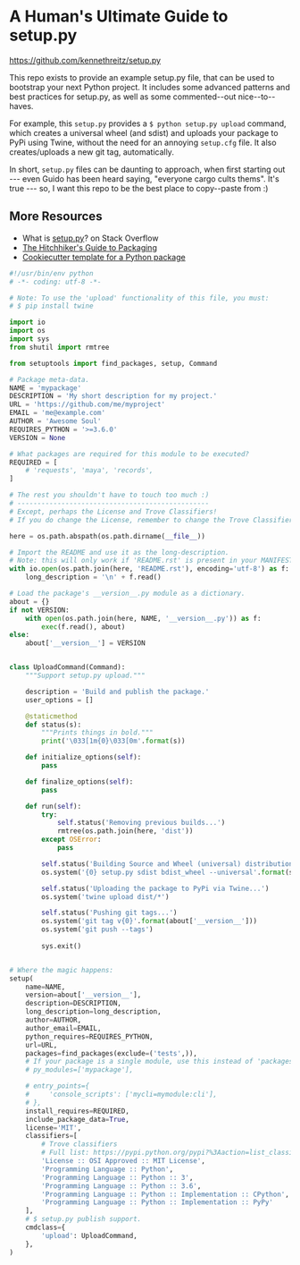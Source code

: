 # A Human's Ultimate Guide to setup.py

https://github.com/kennethreitz/setup.py

This repo exists to provide an example setup.py file, that can be used to bootstrap your next Python project. It includes some advanced patterns and best practices for setup.py, as well as some commented--out nice--to--haves.

For example, this `setup.py` provides a `$ python setup.py upload` command, which creates a universal wheel (and sdist) and uploads your package to PyPi using Twine, without the need for an annoying `setup.cfg` file. It also creates/uploads a new git tag, automatically.

In short, `setup.py` files can be daunting to approach, when first starting out --- even Guido has been heard saying, "everyone cargo cults thems". It's true --- so, I want this repo to be the best place to copy--paste from :)

## More Resources

- What is [setup.py](https://stackoverflow.com/questions/1471994/what-is-setup-py)? on Stack Overflow
- [The Hitchhiker's Guide to Packaging](https://the-hitchhikers-guide-to-packaging.readthedocs.io/en/latest/creation.html)
- [Cookiecutter template for a Python package](https://github.com/audreyr/cookiecutter-pypackage)

```python
#!/usr/bin/env python
# -*- coding: utf-8 -*-

# Note: To use the 'upload' functionality of this file, you must:
# $ pip install twine

import io
import os
import sys
from shutil import rmtree

from setuptools import find_packages, setup, Command

# Package meta-data.
NAME = 'mypackage'
DESCRIPTION = 'My short description for my project.'
URL = 'https://github.com/me/myproject'
EMAIL = 'me@example.com'
AUTHOR = 'Awesome Soul'
REQUIRES_PYTHON = '>=3.6.0'
VERSION = None

# What packages are required for this module to be executed?
REQUIRED = [
    # 'requests', 'maya', 'records',
]

# The rest you shouldn't have to touch too much :)
# ------------------------------------------------
# Except, perhaps the License and Trove Classifiers!
# If you do change the License, remember to change the Trove Classifier for that!

here = os.path.abspath(os.path.dirname(__file__))

# Import the README and use it as the long-description.
# Note: this will only work if 'README.rst' is present in your MANIFEST.in file!
with io.open(os.path.join(here, 'README.rst'), encoding='utf-8') as f:
    long_description = '\n' + f.read()

# Load the package's __version__.py module as a dictionary.
about = {}
if not VERSION:
    with open(os.path.join(here, NAME, '__version__.py')) as f:
        exec(f.read(), about)
else:
    about['__version__'] = VERSION


class UploadCommand(Command):
    """Support setup.py upload."""

    description = 'Build and publish the package.'
    user_options = []

    @staticmethod
    def status(s):
        """Prints things in bold."""
        print('\033[1m{0}\033[0m'.format(s))

    def initialize_options(self):
        pass

    def finalize_options(self):
        pass

    def run(self):
        try:
            self.status('Removing previous builds...')
            rmtree(os.path.join(here, 'dist'))
        except OSError:
            pass

        self.status('Building Source and Wheel (universal) distribution...')
        os.system('{0} setup.py sdist bdist_wheel --universal'.format(sys.executable))

        self.status('Uploading the package to PyPi via Twine...')
        os.system('twine upload dist/*')

        self.status('Pushing git tags...')
        os.system('git tag v{0}'.format(about['__version__']))
        os.system('git push --tags')
        
        sys.exit()


# Where the magic happens:
setup(
    name=NAME,
    version=about['__version__'],
    description=DESCRIPTION,
    long_description=long_description,
    author=AUTHOR,
    author_email=EMAIL,
    python_requires=REQUIRES_PYTHON,
    url=URL,
    packages=find_packages(exclude=('tests',)),
    # If your package is a single module, use this instead of 'packages':
    # py_modules=['mypackage'],

    # entry_points={
    #     'console_scripts': ['mycli=mymodule:cli'],
    # },
    install_requires=REQUIRED,
    include_package_data=True,
    license='MIT',
    classifiers=[
        # Trove classifiers
        # Full list: https://pypi.python.org/pypi?%3Aaction=list_classifiers
        'License :: OSI Approved :: MIT License',
        'Programming Language :: Python',
        'Programming Language :: Python :: 3',
        'Programming Language :: Python :: 3.6',
        'Programming Language :: Python :: Implementation :: CPython',
        'Programming Language :: Python :: Implementation :: PyPy'
    ],
    # $ setup.py publish support.
    cmdclass={
        'upload': UploadCommand,
    },
)
```
